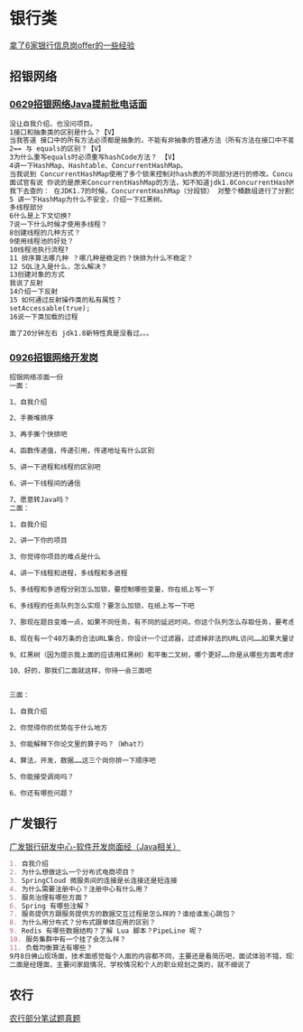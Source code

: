 # 银行类


[拿了6家银行信息岗offer的一些经验](https://www.nowcoder.com/discuss/279368)

## 招银网络
### [0629招银网络Java提前批电话面](https://www.nowcoder.com/discuss/444833)
```markdown
没让自我介绍，也没问项目。
1接口和抽象类的区别是什么？【V】
当我答道 接口中的所有方法必须都是抽象的，不能有非抽象的普通方法（所有方法在接口中不能有实现），面试官问我，有没有了解过jdk1.8的新特性，这个我是真没专门看过，他说接口在1.8中可以有实现方法了，并让我多了解1.8新特性。
2== 与 equals的区别？【V】
3为什么重写equals时必须重写hashCode方法？ 【V】
4讲一下HashMap、Hashtable、ConcurrentHashMap。
当我说到 ConcurrentHashMap使用了多个锁来控制对hash表的不同部分进行的修改。ConcurrentHashMap内部使用段(Segment)来表示这些不同的部分。。。
面试官有说 你说的是原来ConcurrentHashMap的方法，知不知道jdk1.8ConcurrentHashMap的新特性，又让我多了解1.8新特性。
我下去查的： 在JDK1.7的时候，ConcurrentHashMap（分段锁） 对整个桶数组进行了分割分段(Segment)，每一把锁只锁容器其中一部分数据，多线程访问容器里不同数据段的数据，就不会存在锁竞争，提高并发访问率。 到了 JDK1.8 的时候已经摒弃了Segment的概念，而是直接用 Node 数组+链表+红黑树的数据结构来实现，并发控制使用 synchronized 和 CAS 来操作。
5 讲一下HashMap为什么不安全，介绍一下红黑树。
多线程部分
6什么是上下文切换?
7说一下什么时候才使用多线程？
8创建线程的几种方式？
9使用线程池的好处？
10线程池执行流程?
11 排序算法哪几种 ？哪几种是稳定的？快排为什么不稳定？
12 SQL注入是什么，怎么解决？
13创建对象的方式
我说了反射
14介绍一下反射
15 如何通过反射操作类的私有属性？
setAccessable(true);
16说一下类加载的过程

面了20分钟左右 jdk1.8新特性真是没看过。。。
```
### [0926招银网络开发岗](https://www.nowcoder.com/discuss/283855)
```markdown
招银网络凉面一份
一面：

1、自我介绍

2、手撕堆排序

3、再手撕个快排吧

4、函数传递值，传递引用，传递地址有什么区别

5、讲一下进程和线程的区别吧

6、讲一下线程间的通信

7、愿意转Java吗？
二面：

1、自我介绍

2、讲一下你的项目

3、你觉得你项目的难点是什么

4、讲一下线程和进程，多线程和多进程

5、多线程和多进程分别怎么加锁，要控制哪些变量，你在纸上写一下

6、多线程的任务队列怎么实现？要怎么加锁，在纸上写一下吧

7、那现在题目变难一点，如果不同任务，有不同的延迟时间，你这个队列怎么存取任务，要考虑哪些因素？在纸上写一下吧

8、现在有一个40万条的合法URL集合，你设计一个过滤器，过滤掉非法的URL访问……如果大量访问并发，你怎么处理

9、红黑树（因为提示我上面的应该用红黑树）和平衡二叉树，哪个更好……你是从哪些方面考虑的

10、好的，那我们二面就这样，你待一会三面吧


三面：

1、自我介绍

2、你觉得你的优势在于什么地方

3、你能解释下你论文里的算子吗？（What?）

4、算法，开发，数据……这三个岗你排一下顺序吧

5、你能接受调岗吗？

6、你还有哪些问题？
```
## 广发银行
[广发银行研发中心-软件开发岗面经（Java相关）](https://www.nowcoder.com/discuss/254365)
```markdown
1. 自我介绍
2. 为什么想做这么一个分布式电商项目？
3. SpringCloud 微服务间的连接是长连接还是短连接
4. 为什么需要注册中心？注册中心有什么用？
5. 服务治理有哪些方面？
6. Spring 有哪些注解？
7. 服务提供方跟服务提供方的数据交互过程是怎么样的？谁给谁发心跳包？
8. 为什么用分布式？分布式跟单体应用的区别？
9. Redis 有哪些数据结构？了解 Lua 脚本？PipeLine 呢？
10. 服务集群中有一个挂了会怎么样？
11. 负载均衡算法有哪些？
9月8日佛山现场面，技术面感觉每个人面的内容都不同，主要还是看简历吧，面试体验不错，现场有吃有喝，招呼周到。
二面是经理面，主要问家庭情况、学校情况和个人的职业规划之类的，就不细说了
```

## 农行
[农行部分笔试题真题](https://www.nowcoder.com/discuss/483741)